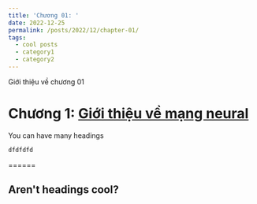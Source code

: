 ```yaml
---
title: 'Chương 01: '
date: 2022-12-25
permalink: /posts/2022/12/chapter-01/
tags:
  - cool posts
  - category1
  - category2
---
```


Giới thiệu về chương 01

Chương 1: [Giới thiệu về mạng neural](/posts/2012/08/blog-post-1/)
======


You can have many headings
```p
dfdfdfd
```
======

Aren't headings cool?
------

